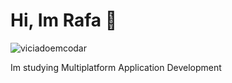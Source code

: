 
<h1>Hi, Im Rafa 🚀</h1>


![viciadoemcodar](https://github.com/user-attachments/assets/dac9b091-baba-4711-9b1c-3ccdb2d8daad)

<p>Im studying Multiplatform Application Development</p>
